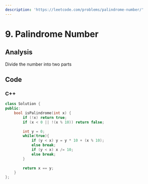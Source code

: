 ```yaml
---
description: 'https://leetcode.com/problems/palindrome-number/'
---
```


# 9. Palindrome Number

## Analysis

Divide the number into two parts

## Code

### C++

```cpp
class Solution {
public:
    bool isPalindrome(int x) {
        if (!x) return true;
        if (x < 0 || !(x % 10)) return false;
        
        int y = 0;
        while(true){
            if (y < x) y = y * 10 + (x % 10);
            else break;
            if (y < x) x /= 10;
            else break;
        }
        
        return x == y;
    }
};
```


